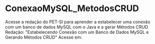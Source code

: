 # ConexaoMySQL_MetodosCRUD
Acesse a redação do PET-SI para aprender a estabelecer uma conexão com um banco de dados MySQL com o Java e a gerar Métodos CRUD
Redação: "Estabelecendo Conexão com um Banco de Dados MySQL e Gerando Métodos CRUD"
Acesse em: 
